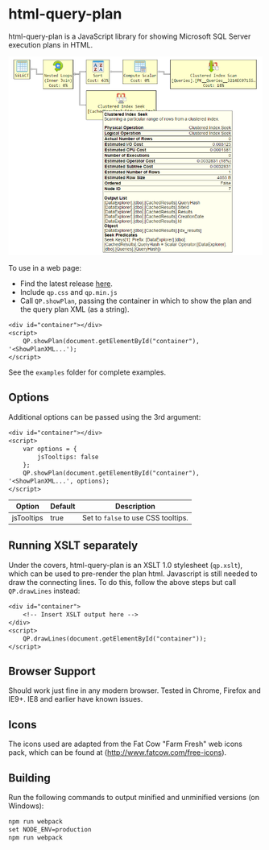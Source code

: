 # html-query-plan

html-query-plan is a JavaScript library for showing Microsoft SQL Server execution plans in HTML.

![html-query-plan screenshot](screenshot.png "Screenshot")

To use in a web page:

 - Find the latest release [here](https://github.com/JustinPealing/html-query-plan/releases/latest).
 - Include `qp.css` and `qp.min.js`
 - Call `QP.showPlan`, passing the container in which to show the plan and the query plan XML (as a string). 

```
<div id="container"></div>
<script>
    QP.showPlan(document.getElementById("container"), '<ShowPlanXML...');
</script> 
```

See the `examples` folder for complete examples.

## Options

Additional options can be passed using the 3rd argument:

```
<div id="container"></div>
<script>
    var options = {
        jsTooltips: false
    };
    QP.showPlan(document.getElementById("container"), '<ShowPlanXML...', options);
</script> 
```

| Option | Default | Description | 
| --- | --- | --- | 
| jsTooltips | true | Set to `false` to use CSS tooltips. | 

## Running XSLT separately

Under the covers, html-query-plan is an XSLT 1.0 stylesheet (`qp.xslt`), which can be used to pre-render the plan html. Javascript is still needed to draw the connecting lines. To do this, follow the above steps but call `QP.drawLines` instead:

```
<div id="container">
    <!-- Insert XSLT output here -->
</div>
<script>
    QP.drawLines(document.getElementById("container"));
</script>
```

## Browser Support

Should work just fine in any modern browser. Tested in Chrome, Firefox and IE9+. IE8 and earlier have known issues.

## Icons

The icons used are adapted from the Fat Cow "Farm Fresh" web icons pack, which can be found at (http://www.fatcow.com/free-icons).

## Building

Run the following commands to output minified and unminified versions (on Windows):

    npm run webpack
    set NODE_ENV=production
    npm run webpack
